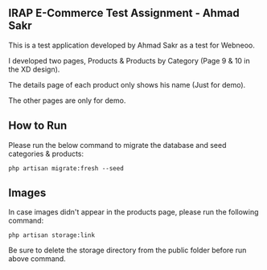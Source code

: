 ## IRAP E-Commerce Test Assignment - Ahmad Sakr

This is a test application developed by Ahmad Sakr as a test for Webneoo.

I developed two pages, Products & Products by Category (Page 9 & 10 in the XD design).

The details page of each product only shows his name (Just for demo).

The other pages are only for demo.

## How to Run

Please run the below command to migrate the database and seed categories & products:

<code>php artisan migrate:fresh --seed</code>

## Images

In case images didn't appear in the products page, please run the following command:

<code>php artisan storage:link</code>

Be sure to delete the storage directory from the public folder before run above command.
